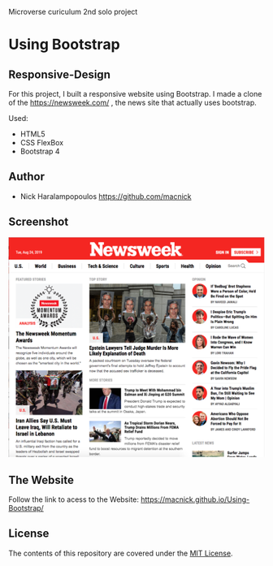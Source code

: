 Microverse curiculum 2nd solo project

# Using Bootstrap

## Responsive-Design

For this project, I built a responsive website using Bootstrap. I made a clone of the https://newsweek.com/ , the news site that actually uses bootstrap.

Used:

- HTML5
- CSS FlexBox
- Bootstrap 4

## Author

- Nick Haralampopoulos https://github.com/macnick

## Screenshot

![screenshot](assets/img/screenshot.png)

## The Website

Follow the link to acess to the Website: https://macnick.github.io/Using-Bootstrap/

## License

The contents of this repository are covered under the [MIT License](LICENSE).
